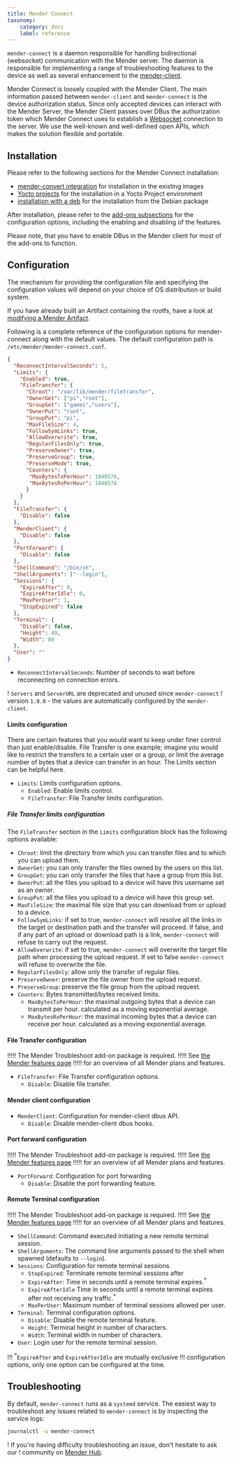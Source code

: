 ```yaml
---
title: Mender Connect
taxonomy:
    category: docs
    label: reference
---
```


`mender-connect` is a daemon responsible for handling bidirectional
(websocket) communication with the Mender server. The daemon is responsible for
implementing a range of troubleshooting features to the device as well as
several enhancement to the [mender-client](../../03.Client-installation/01.Overview/docs.md).

Mender Connect is loosely coupled with the Mender Client. The main information passed between
`mender-client` and `mender-connect` is the device authorization status. Since only accepted
devices can interact with the Mender Server, the Mender Client passes over DBus
the authorization token which Mender Connect uses to establish
a [Websocket](https://developer.mozilla.org/en-US/docs/Web/API/WebSockets_API) connection
to the server. We use the well-known and well-defined open APIs, which makes the solution flexible
and portable.

## Installation

Please refer to the following sections for the Mender Connect installation:
* [mender-convert integration](../../04.System-updates-Debian-family/99.Variables/docs.md#mender_addon_connect_install) for installation in the existing images
* [Yocto projects](../../05.System-updates-Yocto-Project/05.Customize-Mender/docs.md#mender-connect) for the installation in a Yocto Project environment
* [installation with a deb](../../09.Downloads/docs.md#remote-terminal-add-on) for the installation from the Debian package

After installation, please refer to the [add-ons subsections](../../09.Add-ons/chapter.md) for the configuration options,
including the enabling and disabling of the features.

Please note, that you have to enable DBus in the Mender client for most of the add-ons
to function.

## Configuration

The mechanism for providing the configuration file and specifying the configuration values will depend on your choice of OS distribution or build system.

If you have already built an Artifact containing the rootfs, have a look at [modifying a Mender Artifact](../../06.Artifact-creation/03.Modify-an-Artifact/docs.md).

Following is a complete reference of the configuration options for
mender-connect along with the default values. The default configuration path is
`/etc/mender/mender-connect.conf`.

```json
{
  "ReconnectIntervalSeconds": 5,
  "Limits": {
    "Enabled": true,
    "FileTransfer": {
      "Chroot": "/var/lib/mender/filetransfer",
      "OwnerGet": ["pi","root"],
      "GroupGet": ["games","users"],
      "OwnerPut": "root",
      "GroupPut": "pi",
      "MaxFileSize": 4,
      "FollowSymLinks": true,
      "AllowOverwrite": true,
      "RegularFilesOnly": true,
      "PreserveOwner": true,
      "PreserveGroup": true,
      "PreserveMode": true,
      "Counters": {
       "MaxBytesTxPerHour": 1048576,
       "MaxBytesRxPerHour": 1048576
      }
    }
  },
  "FileTransfer": {
    "Disable": false
  },
  "MenderClient": {
    "Disable": false
  },
  "PortForward": {
    "Disable": false
  },
  "ShellCommand": "/bin/sh",
  "ShellArguments": ["--login"],
  "Sessions": {
    "ExpireAfter": 0,
    "ExpireAfterIdle": 0,
    "MaxPerUser": 1,
    "StopExpired": false
  },
  "Terminal": {
    "Disable": false,
    "Height": 40,
    "Width": 80
  },
  "User": ""
}
```

* `ReconnectIntervalSeconds`: Number of seconds to wait before reconnecting on
  connection errors.

<!--AUTOVERSION: "version `%`"/ignore-->
! `Servers` and `ServerURL` are deprecated and unused since `mender-connect`
! version `1.0.0` - the values are automatically configured by the `mender-client`.

#### Limits configuration
There are certain features that you would want to keep under finer
control than just enable/disable. File Transfer is one example; imagine
you would like to restrict the transfers to a certain user or a group,
or limit the average number of bytes that a device can transfer in an hour.
The Limits section can be helpful here.

* `Limits`:  Limits configuration options.
  * `Enabled`: Enable limits control.
  * `FileTransfer`: File Transfer limits configuration.

##### File Transfer limits configuration
The `FileTransfer` section in the `Limits` configuration block has the following
options available:

* `Chroot`: limit the directory from which you can transfer files and to which you can upload them.
* `OwnerGet`: you can only transfer the files owned by the users on this list.
* `GroupGet`: you can only transfer the files that have a group from this list.
* `OwnerPut`: all the files you upload to a device will have this username set as an owner.
* `GroupPut`: all the files you upload to a device will have this group set.
* `MaxFileSize`: the maximal file size that you can download from or upload to a device.
* `FollowSymLinks`: if set to true, `mender-connect` will resolve all the links in the target or destination path and the transfer will proceed. If false, and if any part of an upload or download path is a link, `mender-connect` will refuse to carry out the request.
* `AllowOverwrite`: if set to true, `mender-connect` will overwrite the target file path when processing the upload request. If set to false `mender-connect` will refuse to overwrite the file.
* `RegularFilesOnly`: allow only the transfer of regular files.
* `PreserveOwner`: preserve the file owner from the upload request.
* `PreserveGroup`: preserve the file group from the upload request.
* `Counters`: Bytes transmitted/bytes received limits.
  * `MaxBytesTxPerHour`: the maximal outgoing bytes that a device can transmit per hour. calculated as a moving exponential average.
  * `MaxBytesRxPerHour`: the maximal incoming bytes that a device can receive per hour. calculated as a moving exponential average.

#### File Transfer configuration

!!!!! The Mender Troubleshoot add-on package is required.
!!!!! See [the Mender features page](https://mender.io/product/features?target=_blank)
!!!!! for an overview of all Mender plans and features.

* `FileTransfer`:  File Transfer configuration options.
  * `Disable`: Disable file transfer.

#### Mender client configuration

* `MenderClient`: Configuration for mender-client dbus API.
  * `Disable`: Disable mender-client dbus hooks.
  
#### Port forward configuration

!!!!! The Mender Troubleshoot add-on package is required.
!!!!! See [the Mender features page](https://mender.io/product/features?target=_blank)
!!!!! for an overview of all Mender plans and features.

* `PortForward`: Configuration for port forwarding
  * `Disable`: Disable the port forwarding feature.
  
#### Remote Terminal configuration

!!!!! The Mender Troubleshoot add-on package is required.
!!!!! See [the Mender features page](https://mender.io/product/features?target=_blank)
!!!!! for an overview of all Mender plans and features.

* `ShellCommand`: Command executed initiating a new remote terminal session.
* `ShellArguments`: The command line arguments passed to the shell when spawned (defaults to `--login`).
* `Sessions`: Configuration for remote terminal sessions.
  * `StopExpired`: Terminate remote terminal sessions after
  * `ExpireAfter`: Time in seconds until a remote terminal expires.<sup>*</sup>
  * `ExpireAfterIdle` Time in seconds until a remote terminal expires after not
    receiving any traffic.<sup>*</sup>
  * `MaxPerUser`: Maximum number of terminal sessions allowed per user.
* `Terminal`: Terminal configuration options.
  * `Disable`: Disable the remote terminal feature.
  * `Height`: Terminal height in number of characters.
  * `Width`: Terminal width in number of characters.
* `User`: Login user for the remote terminal session.
    
!!! <sup>*</sup>`ExpireAfter` and `ExpireAfterIdle` are mutually exclusive
!!! configuration options, only one option can be configured at the time.

## Troubleshooting

By default, `mender-connect` runs as a `systemd` service. The easiest way to
troubleshoot any issues related to `mender-connect` is by inspecting the service
logs:
```bash
journalctl -u mender-connect
```

! If you're having difficulty troubleshooting an issue, don't hesitate to ask our
! community on [Mender Hub](https://hub.mender.io).
